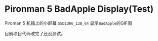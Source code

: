 # Pironman 5 BadApple Display(Test)

Piroman 5 机箱上的小屏幕 `SSD1306_128_64` 显示`BadApple`的GIF图

目前项目代码改完了还没测试。
